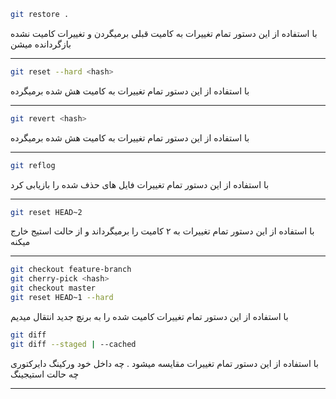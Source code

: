 ```BASH
git restore .
```
<p>
     با استفاده از این دستور تمام تغییرات به کامیت قبلی برمیگردن و تغییرات کامیت نشده بازگردانده میشن 
</p>

---

```BASH
git reset --hard <hash>
```
<p>
     با استفاده از این دستور تمام تغییرات به کامیت هش شده برمیگرده
</p>

---

```BASH
git revert <hash>
```
<p>
     با استفاده از این دستور تمام تغییرات به کامیت هش شده برمیگرده
</p>

---

```BASH
git reflog
```
<p>
     با استفاده از این دستور تمام تغییرات فایل های حذف شده را بازیابی کرد
</p>

---


```BASH
git reset HEAD~2
```
<p>
    با استفاده از این دستور تمام تغییرات به ۲ کامیت را برمیگرداند و از حالت استیج خارج میکنه
</p>

---

```BASH
git checkout feature-branch
git cherry-pick <hash>
git checkout master
git reset HEAD~1 --hard
```
<p>
   با استفاده از این دستور تمام تغییرات کامیت شده را به برنچ جدید انتقال میدیم
</p>

```BASH
git diff
git diff --staged | --cached
```
<p>
     با استفاده از این دستور تمام تغییرات مقایسه میشود . چه داخل خود ورکینگ دایرکتوری چه حالت استیجینگ 
</p>

---

